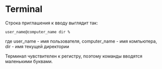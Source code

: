 # Terminal
Строка приглашения к вводу выглядит так:
```
user_name@computer_name dir %
```
где user_name - имя пользователя, computer_name - имя компьютера, dir - имя текущей директории

Терминал чувствителен к регистру, поэтому команды вводятся маленькими буквами.
